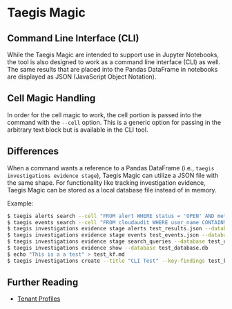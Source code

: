 # Taegis Magic

## Command Line Interface (CLI)

While the Taegis Magic are intended to support use in Jupyter Notebooks, the tool is also designed to work as a command line interface (CLI) as well.  The same results that are placed into the Pandas DataFrame in notebooks are displayed as JSON (JavaScript Object Notation).

## Cell Magic Handling

In order for the cell magic to work, the cell portion is passed into the command with the `--cell` option.  This is a generic option for passing in the arbitrary text block but is available in the CLI tool.

## Differences

When a command wants a reference to a Pandas DataFrame (i.e., `taegis investigations evidence stage`), Taegis Magic can utilize a JSON file with the same shape.  For functionality like tracking investigation evidence, Taegis Magic can be stored as a local database file instead of in memory.

Example:

```bash
$ taegis alerts search --cell "FROM alert WHERE status = 'OPEN' AND metadata.severity >= 0.2 AND investigation_ids IS NULL AND metadata.title = 'Suspicious AWS Account Enumeration'| head 2" --track --database test_database.db > test_results.json
$ taegis events search --cell "FROM cloudaudit WHERE user_name CONTAINS 'jupiter' EARLIEST=-3d | head 2" --track --database test_database.db > test_events.json
$ taegis investigations evidence stage alerts test_results.json --database test_database.db
$ taegis investigations evidence stage events test_events.json --database test_database.db
$ taegis investigations evidence stage search_queries --database test_database.db
$ taegis investigations evidence show --database test_database.db
$ echo "This is a a test" > test_kf.md
$ taegis investigations create --title "CLI Test" --key-findings test_kf.md --priority LOW --type SECURITY_INVESTIGATION --status OPEN --assignee-id @customer --database test_database.db
```

## Further Reading

* [Tenant Profiles](tenant-profiles.md)

